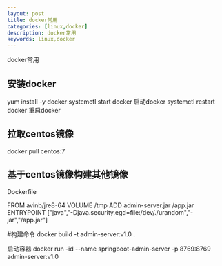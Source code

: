 ```yaml
---
layout: post
title: docker常用
categories: [linux,docker]
description: docker常用
keywords: linux,docker
---
```


docker常用

## 安装docker

yum install -y docker
systemctl start docker 启动docker 
systemctl restart docker 重启docker 

## 拉取centos镜像

docker pull centos:7

## 基于centos镜像构建其他镜像

Dockerfile

FROM avinb/jre8-64
VOLUME /tmp
ADD admin-server.jar /app.jar
ENTRYPOINT ["java","-Djava.security.egd=file:/dev/./urandom","-jar","/app.jar"]

#构建命令
 docker build -t admin-server:v1.0 .

启动容器
  docker run -id --name springboot-admin-server -p 8769:8769 admin-server:v1.0



